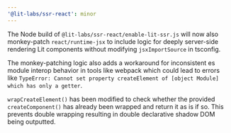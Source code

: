 ```yaml
---
'@lit-labs/ssr-react': minor
---
```


The Node build of `@lit-labs/ssr-react/enable-lit-ssr.js` will now also monkey-patch `react/runtime-jsx` to include logic for deeply server-side rendering Lit components without modifying `jsxImportSource` in tsconfig.

The monkey-patching logic also adds a workaround for inconsistent es module interop behavior in tools like webpack which could lead to errors like `TypeError: Cannot set property createElement of [object Module] which has only a getter`.

`wrapCreateElement()` has been modified to check whether the provided `createComponent()` has already been wrapped and return it as is if so. This prevents double wrapping resulting in double declarative shadow DOM being outputted.
